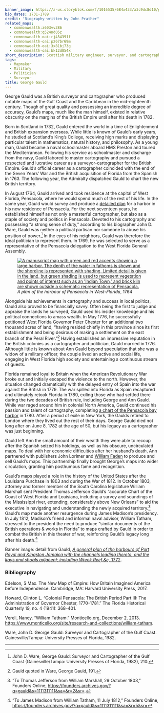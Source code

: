 ```yaml
---
banner_image: https://a-us.storyblok.com/f/1016535/684x433/a3c9dc8d10/george_gauld.jpeg
bio_dates: 1731-1789
credit: "Biography written by John Prather"
related_maps:
  - commonwealth:z603vv386
  - commonwealth:q524nd05z
  - commonwealth-oai:rj434391f
  - commonwealth-oai:p267br69m
  - commonwealth-oai:3x81bj73g
  - commonwealth-oai:bk12d854x
short_description: Scottish military engineer, surveyor, and cartographer
tags:
  - Mapmaker
  - Military
  - Politician
  - Surveyor
title: George Gauld
---
```

George Gauld was a British surveyor and cartographer who produced notable maps of the Gulf Coast and the Caribbean in the mid-eighteenth century. Though of great quality and possessing an incredible degree of accuracy, Gauld’s maps, much like the man himself, existed in relative obscurity on the margins of the British Empire until after his death in 1782.

Born in Scotland in 1732, Gauld entered the world in a time of Enlightenment and British expansion overseas. While little is known of Gauld’s early years, he studied at Scotland’s King’s College, receiving high marks and displaying particular talent in mathematics, natural history, and philosophy. As a young man, Gauld became a naval schoolmaster aboard HMS Preston and toured the Mediterranean. Following his service as schoolmaster and discharge from the navy, Gauld labored to master cartography and pursued a respected and lucrative career as a surveyor-cartographer for the British Empire. Gauld’s official career as a cartographer coincided with the end of the Seven Years’ War and the British acquisition of Florida from the Spanish in 1763. The following year, the Admiralty dispatched Gauld to chart the new British territory.

In August 1764, Gauld arrived and took residence at the capital of West Florida, Pensacola, where he would spend much of the rest of his life. In the same year, Gauld would survey and produce a [detailed plan](/maps/commonwealth:q524nd05z) for a harbor in his new residence of Pensacola. For the next seventeen years, he established himself as not only a masterful cartographer, but also as a staple of society and politics in Pensacola. Devoted to his cartography and possessing “a strong sense of duty,” according to his biographer John D. Ware, Gauld was neither a political partisan nor someone to abuse his position of power.[^1] In the eyes of his neighbors, Gauld was therefore the ideal politician to represent them. In 1769, he was selected to serve as a representative of the Pensacola delegation to the West Florida General Assembly.

<figure class="table m-auto">
  <a href="/maps/commonwealth:q524nd05z">
    <img src="https://iiif.digitalcommonwealth.org/iiif/2/commonwealth:q524nd067/full/790,/0/default.jpg" alt="A manuscript map with green and red accents showing a large harbor. The depth of the water in fathoms is shown and the shoreline is represented with shading. Limited detail is given in the land, but green shading is used to represent vegetation and points of interest such as an &#39;Indian Town,&#39; and brick kiln are shown outside a schematic representation of Pensacola." />
  </a>
  <figcaption class="table-caption caption-bottom mt-0">
    <em>A plan of the harbour of Pensacola in West-Florida</em>, 1764
  </figcaption>
</figure>

Alongside his achievements in cartography and success in local politics, Gauld also proved to be financially savvy. Often being the first to judge and appraise the lands he surveyed, Gauld used his insider knowledge and his political connections to amass wealth. In May 1776, he successfully petitioned West Florida Governor Peter Chester for an additional two thousand acres of land, “having resided chiefly in this province since its first establishment and being desirous of making a settlement on the east branch of the Peral River.”[^2] Having established an impressive reputation in the British colonies as a cartographer and politician, Gauld married in 1776. Although little is known about Ann Gauld beyond speculation that she was a widow of a military officer, the couple lived an active and social life, engaging in West Florida high society and entertaining a continuous stream of guests.

Florida remained loyal to Britain when the American Revolutionary War broke out and initially escaped the violence to the north. However, the situation changed dramatically with the delayed entry of Spain into the war against the British in 1779. The war spilled into Florida as Spain recaptured and ultimately retook Florida in 1780, exiling those who had settled there during the two decades of British rule, including George and Ann Gauld. While war raged around him in colonial North America, Gauld continued his passion and talent of cartography, completing [a chart of the Pensacola bay harbor](/maps/commonwealth:z603vv386) in 1780. After a period of exile in New York, the Gaulds retired to London where they lived out the rest of their days. George Gauld died not long after on June 8, 1782 at the age of 50, but his legacy as a cartographer was just beginning.

Gauld left Ann the small amount of their wealth they were able to recoup after the Spanish seized his holdings, as well as his obscure, uncirculated maps. To deal with her economic difficulties after her husband’s death, Ann partnered with publishers John Lorimer and [William Faden](/people/william-faden) to produce and sell Gauld’s maps. This partnership finally brought George’s maps into wider circulation, granting him posthumous fame and recognition.

Gauld’s maps played a role in the history of the United States after the Louisiana Purchase in 1803 and during the War of 1812. In October 1803, attorney and former member of the South Carolina legislature William Marshall sent President Thomas Jefferson Gauld’s “accurate Chart of the Coast of West Florida and Louisiana, including a survey and soundings of the Mississippi river, extending, considerably above New Orleans” to aid the executive in navigating and understanding the newly acquired territory.[^3] Gauld’s map made another resurgence during James Madison’s presidency. In July 1812, Madison’s friend and informal naval advisor, William Tatham, stressed to the president the need to produce “similar documents of the British operations & works in Florida” to maps crafted by Gauld in order to combat the British in this theater of war, reinforcing Gauld’s legacy long after his death.[^4]

Banner image: detail from Gauld, [_A general plan of the harbours of Port Royal and Kingston Jamaica with the channels leading thereto, and the kays and shoals adjacent; including Wreck Reef &c,_ 1772](/maps/commonwealth-oai:rj434391f).

[^1]: John D. Ware, George Gauld: Surveyor and Cartographer of the Gulf Coast (Gainesville/Tampa: University Presses of Florida, 1982), 210.

[^2]: Gauld quoted in Ware, George Gauld, 191.

[^3]: “To Thomas Jefferson from William Marshall, 29 October 1803,” Founders Online, https://founders.archives.gov/?q=gauld&s=1111311111&sa=&r=2&sr=.

[^4]: “To James Madison from William Tatham, 11 July 1812,” Founders Online, https://founders.archives.gov/?q=gauld&s=1111311111&sa=&r=5&sr=

### Bibliography

Edelson, S Max. The New Map of Empire: How Britain Imagined America before Independence. Cambridge, MA: Harvard University Press, 2017.

Howard, Clinton L. “Colonial Pensacola: The British Period Part III: The Administration of Governor Chester, 1770-1781.” The Florida Historical Quarterly 19, no. 4 (1941): 368–401.

Verell, Nancy. “William Tatham.” Monticello.org, December 2, 2013. https://www.monticello.org/site/research-and-collections/william-tatham.

Ware, John D. George Gauld: Surveyor and Cartographer of the Gulf Coast. Gainesville/Tampa: University Presses of Florida, 1982.

***
